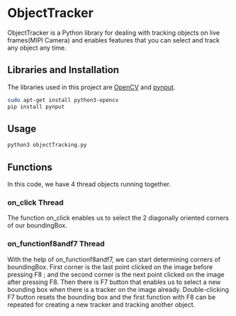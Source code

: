 # ObjectTracker

ObjectTracker is a Python library for dealing with tracking objects on live frames(MIPI Camera) and enables features that you can select and track any object any time.

## Libraries and Installation

The libraries used in this project are [OpenCV](https://docs.opencv.org/master/d2/de6/tutorial_py_setup_in_ubuntu.html) and [pynput](https://pypi.org/project/pynput/).

```bash
sudo apt-get install python3-opencv
pip install pynput
```
## Usage
```bash
python3 objectTracking.py
```
## Functions
In this code, we have 4 thread objects running together.

### on_click Thread
The function on_click enables us to select the 2 diagonally oriented corners of our boundingBox.

### on_functionf8andf7 Thread
With the help of on_functionf8andf7, we can start determining corners of boundingBox. First corner is the last point clicked on the image before pressing F8 ; and the second corner is the next point clicked on the image after pressing F8. 
Then there is F7 button that enables us to select a new bounding box when there is a tracker on the image already. Double-clicking F7 button resets the bounding box and the first function with F8 can be repeated for creating a new tracker and tracking another object.
